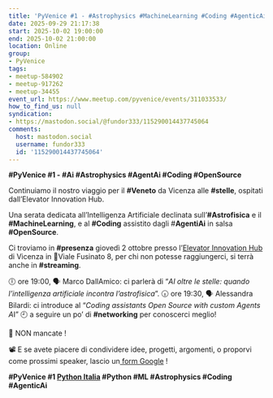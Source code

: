 ```yaml
---
title: 'PyVenice #1 - #Astrophysics #MachineLearning #Coding #AgenticAi'
date: 2025-09-29 21:17:38
start: 2025-10-02 19:00:00
end: 2025-10-02 21:00:00
location: Online
group:
- PyVenice
tags:
- meetup-584902
- meetup-917262
- meetup-34455
event_url: https://www.meetup.com/pyvenice/events/311033533/
how_to_find_us: null
syndication:
- https://mastodon.social/@fundor333/115290014437745064
comments:
  host: mastodon.social
  username: fundor333
  id: '115290014437745064'
---
```


**#PyVenice #1 - #Ai #Astrophysics #AgentAi #Coding #OpenSource**

Continuiamo il nostro viaggio per il **#Veneto** da Vicenza alle **#stelle**, ospitati dall’Elevator Innovation Hub.

Una serata dedicata all’Intelligenza Artificiale declinata sull’**#Astrofisica** e il **#MachineLearning**, e al **#Coding** assistito dagli #**AgentiAi** in salsa **#OpenSource**.

Ci troviamo in **#presenza** giovedì 2 ottobre presso l’[Elevator Innovation Hub](https://www.elevatorhub.it/) di Vicenza in 📍Viale Fusinato 8, per chi non potesse raggiungerci, si terrà anche in **#streaming**.

🕕 ore 19:00, 🗣 Marco DallAmico: ci parlerà di “*AI oltre le stelle: quando l’intelligenza artificiale incontra l’astrofisica*”.
🕡 ore 19:30, 🗣 Alessandra Bilardi: ci introduce al “*Coding assistants Open Source with custom Agents A*I”
🕘 a seguire un po’ di **#networking** per conoscerci meglio!

💾 NON mancate !

📽 E se avete piacere di condividere idee, progetti, argomenti, o proporvi come prossimi speaker, lascio un[ form Google](https://forms.gle/Fag86BkXfmaUzs67A) !

**#PyVenice #1 [Python Italia](https://www.linkedin.com/company/108230709/admin/page-posts/published/?share=true#) #Python #ML #Astrophysics #Coding #AgenticAi**
